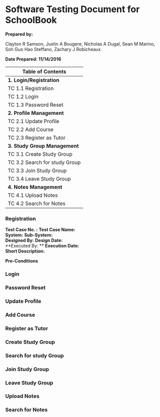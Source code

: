 # Software Testing Document for SchoolBook

**Prepared by:** 

Clayton R Samson, Justin A Bougere, Nicholas A Dugal, Sean M Marino, Soh Guo Hao Steffano, Zachary J Robicheaux

**Date Prepared: 11/14/2016**


| Table of Contents         |
| --- |
| **1. Login/Registration** |
|      TC 1.1        Registration       |
|      TC 1.2        Login        |
|      TC 1.3        Password Reset        |
| **2. Profile Management** |
|      TC 2.1        Update Profile        |
|      TC 2.2        Add Course        |
|      TC 2.3        Register as Tutor        |
| **3. Study Group Management** |
|      TC 3.1        Create Study Group         |
|      TC 3.2        Search for study Group        |
|      TC 3.3        Join Study Group        |
|      TC 3.4        Leave Study Group        |
| **4. Notes Management** |
|      TC 4.1        Upload Notes        |
|      TC 4.2        Search for Notes        |

### Registration
**Test Case No. :**                          **Test Case Name:**            <br/>
**System:**                                  **Sub-System:**                 <br/>
**Designed By:**                              **Design Date:**                 <br/>
**Executed By: **                            **Execution Date:**                 <br/>
**Short Description:** <br/>

**Pre-Conditions**

### Login


### Password Reset


### Update Profile


### Add Course


### Register as Tutor


### Create Study Group



### Search for study Group  



### Join Study Group



### Leave Study Group



### Upload Notes



### Search for Notes
